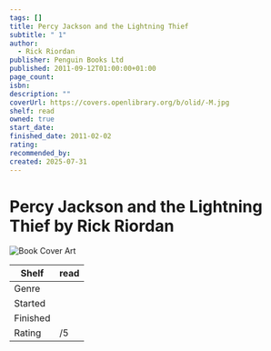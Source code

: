 ```yaml
---
tags: []
title: Percy Jackson and the Lightning Thief
subtitle: " 1"
author:
  - Rick Riordan
publisher: Penguin Books Ltd
published: 2011-09-12T01:00:00+01:00
page_count: 
isbn: 
description: ""
coverUrl: https://covers.openlibrary.org/b/olid/-M.jpg
shelf: read
owned: true
start_date: 
finished_date: 2011-02-02
rating: 
recommended_by: 
created: 2025-07-31
---
```


# Percy Jackson and the Lightning Thief by Rick Riordan

![Book Cover Art](https://covers.openlibrary.org/b/olid/-M.jpg)

| Shelf | read |
| --- | --- |
| Genre |  |
| Started |  |
| Finished |  |
| Rating | /5 |

